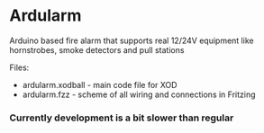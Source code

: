 # Ardularm
Arduino based fire alarm that supports real 12/24V equipment like hornstrobes, smoke detectors and pull stations

Files:
* ardularm.xodball - main code file for XOD
* ardularm.fzz - scheme of all wiring and connections in Fritzing
### Currently development is a bit slower than regular
